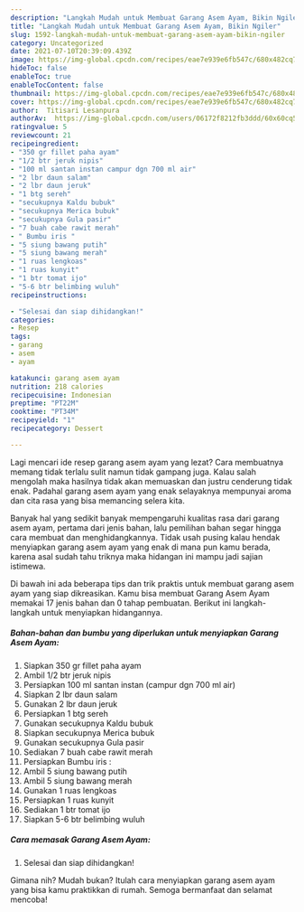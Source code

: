 ```yaml
---
description: "Langkah Mudah untuk Membuat Garang Asem Ayam, Bikin Ngiler"
title: "Langkah Mudah untuk Membuat Garang Asem Ayam, Bikin Ngiler"
slug: 1592-langkah-mudah-untuk-membuat-garang-asem-ayam-bikin-ngiler
category: Uncategorized
date: 2021-07-10T20:39:09.439Z
image: https://img-global.cpcdn.com/recipes/eae7e939e6fb547c/680x482cq70/garang-asem-ayam-foto-resep-utama.jpg
hideToc: false
enableToc: true
enableTocContent: false
thumbnail: https://img-global.cpcdn.com/recipes/eae7e939e6fb547c/680x482cq70/garang-asem-ayam-foto-resep-utama.jpg
cover: https://img-global.cpcdn.com/recipes/eae7e939e6fb547c/680x482cq70/garang-asem-ayam-foto-resep-utama.jpg
author:  Titisari Lesanpura
authorAv:  https://img-global.cpcdn.com/users/06172f8212fb3ddd/60x60cq50/avatar.jpg
ratingvalue: 5
reviewcount: 21
recipeingredient:
- "350 gr fillet paha ayam"
- "1/2 btr jeruk nipis"
- "100 ml santan instan campur dgn 700 ml air"
- "2 lbr daun salam"
- "2 lbr daun jeruk"
- "1 btg sereh"
- "secukupnya Kaldu bubuk"
- "secukupnya Merica bubuk"
- "secukupnya Gula pasir"
- "7 buah cabe rawit merah"
- " Bumbu iris "
- "5 siung bawang putih"
- "5 siung bawang merah"
- "1 ruas lengkoas"
- "1 ruas kunyit"
- "1 btr tomat ijo"
- "5-6 btr belimbing wuluh"
recipeinstructions:

- "Selesai dan siap dihidangkan!"
categories:
- Resep
tags:
- garang
- asem
- ayam

katakunci: garang asem ayam 
nutrition: 218 calories
recipecuisine: Indonesian
preptime: "PT22M"
cooktime: "PT34M"
recipeyield: "1"
recipecategory: Dessert

---
```



Lagi mencari ide resep garang asem ayam yang lezat? Cara membuatnya memang tidak terlalu sulit namun tidak gampang juga. Kalau salah mengolah maka hasilnya tidak akan memuaskan dan justru cenderung tidak enak. Padahal garang asem ayam yang enak selayaknya mempunyai aroma dan cita rasa yang bisa memancing selera kita.




Banyak hal yang sedikit banyak mempengaruhi kualitas rasa dari garang asem ayam, pertama dari jenis bahan, lalu pemilihan bahan segar hingga cara membuat dan menghidangkannya. Tidak usah pusing kalau hendak menyiapkan garang asem ayam yang enak di mana pun kamu berada, karena asal sudah tahu triknya maka hidangan ini mampu jadi sajian istimewa.


Di bawah ini ada beberapa tips dan trik praktis untuk membuat garang asem ayam yang siap dikreasikan. Kamu bisa membuat Garang Asem Ayam memakai 17 jenis bahan dan 0 tahap pembuatan. Berikut ini langkah-langkah untuk menyiapkan hidangannya.

<!--inarticleads1-->

##### Bahan-bahan dan bumbu yang diperlukan untuk menyiapkan Garang Asem Ayam:

1. Siapkan 350 gr fillet paha ayam
1. Ambil 1/2 btr jeruk nipis
1. Persiapkan 100 ml santan instan (campur dgn 700 ml air)
1. Siapkan 2 lbr daun salam
1. Gunakan 2 lbr daun jeruk
1. Persiapkan 1 btg sereh
1. Gunakan secukupnya Kaldu bubuk
1. Siapkan secukupnya Merica bubuk
1. Gunakan secukupnya Gula pasir
1. Sediakan 7 buah cabe rawit merah
1. Persiapkan  Bumbu iris :
1. Ambil 5 siung bawang putih
1. Ambil 5 siung bawang merah
1. Gunakan 1 ruas lengkoas
1. Persiapkan 1 ruas kunyit
1. Sediakan 1 btr tomat ijo
1. Siapkan 5-6 btr belimbing wuluh




<!--inarticleads2-->

##### Cara memasak Garang Asem Ayam:


1. Selesai dan siap dihidangkan!



Gimana nih? Mudah bukan? Itulah cara menyiapkan garang asem ayam yang bisa kamu praktikkan di rumah. Semoga bermanfaat dan selamat mencoba!
